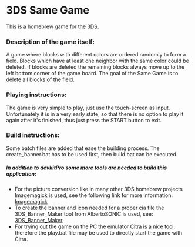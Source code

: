 # 3DS Same Game

This is a homebrew game for the 3DS.

### Description of the game itself:
A game where blocks with different colors are ordered randomly to form a field. 
Blocks which have at least one neighbor with the same color could be deleted. 
If blocks are deleted the remaining blocks always move up to the left bottom corner 
of the game board. The goal of the Same Game is to delete all blocks of the field.

### Playing instructions:
The game is very simple to play, just use the touch-screen as input. Unfortunately
it is in a very early state, so that there is no option to play it again after it's
finished, thus just press the START button to exit.

### Build instructions:
Some batch files are added that ease the building process. The create_banner.bat has to
be used first, then build.bat can be executed. 

##### In addition to devkitPro some more tools are needed to build this application:
- For the picture conversion like in many other 3DS homebrew projects Imagemagick is used, 
see the following link for more information: [Imagemagick](http://www.imagemagick.org/script/index.php)
- To create the banner and icon needed for a proper cia file the 3DS_Banner_Maker tool 
from AlbertoSONIC is used, see: [3DS_Banner_Maker](https://github.com/AlbertoSONIC/3DS_Banner_Maker)
- For trying out the game on the PC the emulator [Citra](https://citra-emu.org/) is a nice tool, 
therefore the play.bat file may be used to directly start the game with Citra.

